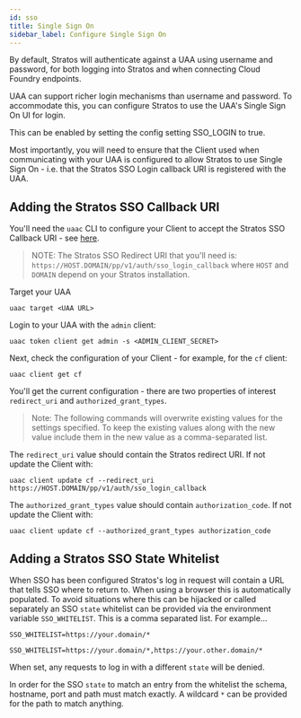 ```yaml
---
id: sso
title: Single Sign On
sidebar_label: Configure Single Sign On 
---
```


By default, Stratos will authenticate against a UAA using username and password, for both logging into Stratos and when connecting Cloud Foundry endpoints.

UAA can support richer login mechanisms than username and password. To accommodate this, you can configure Stratos to use the UAA's Single Sign On UI for login.

This can be enabled by setting the config setting SSO_LOGIN to true.

Most importantly, you will need to ensure that the Client used when communicating with your UAA is configured to allow Stratos to use Single Sign On - i.e. that the Stratos SSO Login callback URI is registered with the UAA.

## Adding the Stratos SSO Callback URI

You'll need the `uaac` CLI to configure your Client to accept the Stratos SSO Callback URI - see [here](https://github.com/cloudfoundry/cf-uaac).

> NOTE: The Stratos SSO Redirect URI that you'll need is:
> `https://HOST.DOMAIN/pp/v1/auth/sso_login_callback`
> where `HOST` and `DOMAIN` depend on your Stratos installation.

Target your UAA

```
uaac target <UAA URL>
```

Login to your UAA with the `admin` client:

```
uaac token client get admin -s <ADMIN_CLIENT_SECRET>
```

Next, check the configuration of your Client - for example, for the `cf` client:

```
uaac client get cf
```

You'll get the current configuration - there are two properties of interest `redirect_uri` and `authorized_grant_types`.

> Note: The following commands will overwrite existing values for the settings specified. To keep the existing values along with the new value include them in the new value as a comma-separated list.

The `redirect_uri` value should contain the Stratos redirect URI. If not update the Client with:

```
uaac client update cf --redirect_uri https://HOST.DOMAIN/pp/v1/auth/sso_login_callback
```

The `authorized_grant_types` value should contain `authorization_code`. If not update the Client with:

```
uaac client update cf --authorized_grant_types authorization_code
```

## Adding a Stratos SSO State Whitelist

When SSO has been configured Stratos's log in request will contain a URL that tells SSO where to return to. When using a browser this is automatically populated. To avoid situations where this can be hijacked or called separately an SSO `state` whitelist can be provided via the environment variable `SSO_WHITELIST`. This is a comma separated list. For example...

```
SSO_WHITELIST=https://your.domain/*
```

```
SSO_WHITELIST=https://your.domain/*,https://your.other.domain/*
```

When set, any requests to log in with a different `state` will be denied.

In order for the SSO `state` to match an entry from the whitelist the schema, hostname, port and path must match exactly. A wildcard `*` can be provided for the path to match anything.